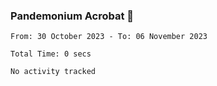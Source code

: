 ### Pandemonium Acrobat 🤸

<!--START_SECTION:waka-->

```all_time
From: 30 October 2023 - To: 06 November 2023

Total Time: 0 secs

No activity tracked
```

<!--END_SECTION:waka-->
